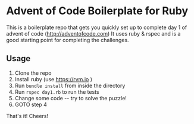 # Advent of Code Boilerplate for Ruby

This is a boilerplate repo that gets you quickly set up to complete day 1 of
advent of code (http://adventofcode.com)
It uses ruby & rspec and is a good starting point for completing the challenges.

## Usage

1. Clone the repo
2. Install ruby (use https://rvm.io )
3. Run `bundle install` from inside the directory
4. Run `rspec day1.rb` to run the tests
5. Change some code -- try to solve the puzzle!
6. GOTO step 4

That's it!  Cheers!
